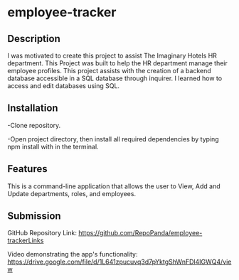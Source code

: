 # employee-tracker

## Description

I was motivated to create this project to assist The Imaginary Hotels HR department. This Project was built to help the HR department manage their employee profiles. This project assists with the creation of a backend database accessible in a SQL database through inquirer. I learned how to access and edit databases using SQL.


## Installation

-Clone repository.

-Open project directory, then install all required dependencies by typing npm install with in the terminal.

## Features

This is a command-line application that allows the user to View, Add and Update departments, roles, and employees.

## Submission

GitHub Repository Link:
https://github.com/RepoPanda/employee-trackerLinks
 

Video demonstrating the app's functionality:
https://drive.google.com/file/d/1L641zpucuvq3d7pYktgShWnFDl4IGWQ4/view 